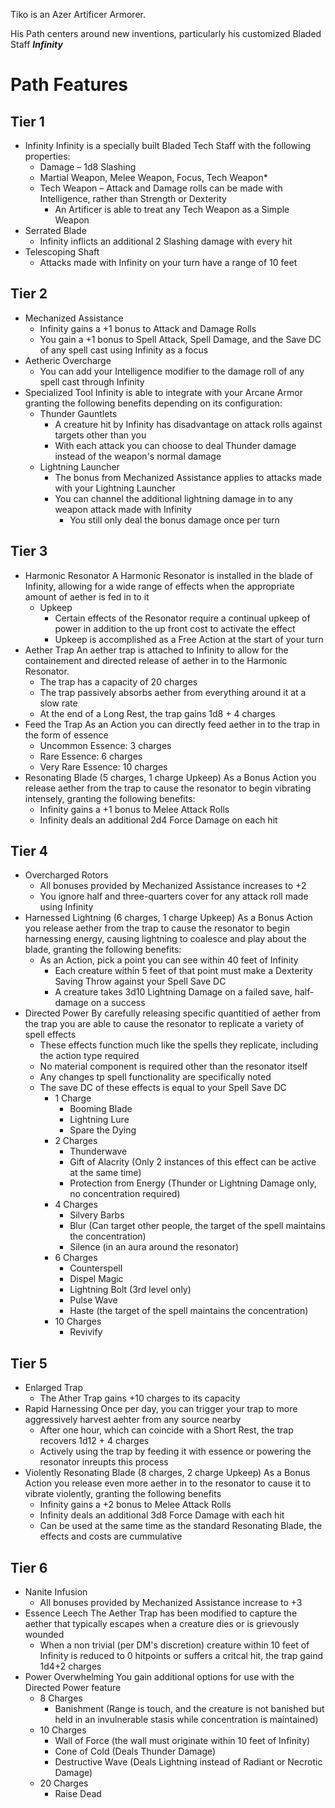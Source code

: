 ﻿Tiko is an Azer Artificer Armorer.

His Path centers around new inventions, particularly his customized Bladed Staff ***Infinity***

# Path Features
## Tier 1
* Infinity
	Infinity is a specially built Bladed Tech Staff with the following properties:
	* Damage – 1d8 Slashing
	* Martial Weapon, Melee Weapon, Focus, Tech Weapon*
	* Tech Weapon – Attack and Damage rolls can be made with Intelligence, rather than Strength or Dexterity
		* An Artificer is able to treat any Tech Weapon as a Simple Weapon
* Serrated Blade
	* Infinity inflicts an additional 2 Slashing damage with every hit
* Telescoping Shaft
	* Attacks made with Infinity on your turn have a range of 10 feet

## Tier 2
* Mechanized Assistance
	* Infinity gains a +1 bonus to Attack and Damage Rolls
	* You gain a +1 bonus to Spell Attack, Spell Damage, and the Save DC of any spell cast using Infinity as a focus
* Aetheric Overcharge
	* You can add your Intelligence modifier to the damage roll of any spell cast through Infinity
* Specialized Tool
	Infinity is able to integrate with your Arcane Armor granting the following benefits depending on its configuration:
	* Thunder Gauntlets
		* A creature hit by Infinity has disadvantage on attack rolls against targets other than you
		* With each attack you can choose to deal Thunder damage instead of the weapon's normal damage
	* Lightning Launcher
		* The bonus from Mechanized Assistance applies to attacks made with your Lightning Launcher
		* You can channel the additional lightning damage in to any weapon attack made with Infinity
			* You still only deal the bonus damage once per turn

## Tier 3
* Harmonic Resonator
	A Harmonic Resonator is installed in the blade of Infinity, allowing for a wide range of effects when the appropriate amount of aether is fed in to it
	* Upkeep
		* Certain effects of the Resonator require a continual upkeep of power in addition to the up front cost to activate the effect
		* Upkeep is accomplished as a Free Action at the start of your turn
* Aether Trap
	An aether trap is attached to Infinity to allow for the containement and directed release of aether in to the Harmonic Resonator.
	* The trap has a capacity of 20 charges
	* The trap passively absorbs aether from everything around it at a slow rate
	* At the end of a Long Rest, the trap gains 1d8 + 4 charges
* Feed the Trap
	As an Action you can directly feed aether in to the trap in the form of essence
	* Uncommon Essence: 3 charges
	* Rare Essence: 6 charges
	* Very Rare Essence: 10 charges
* Resonating Blade (5 charges, 1 charge Upkeep)
	As a Bonus Action you release aether from the trap to cause the resonator to begin vibrating intensely, granting the following benefits:
	* Infinity gains a +1 bonus to Melee Attack Rolls
	* Infinity deals an additional 2d4 Force Damage on each hit

## Tier 4
* Overcharged Rotors
	* All bonuses provided by Mechanized Assistance increases to +2
	* You ignore half and three-quarters cover for any attack roll made using Infinity
* Harnessed Lightning (6 charges, 1 charge Upkeep)
	As a Bonus Action you release aether from the trap to cause the resonator to begin harnessing energy, causing lightning to coalesce and play about the blade, granting the following benefits:
	* As an Action, pick a point you can see within 40 feet of Infinity
		* Each creature within 5 feet of that point must make a Dexterity Saving Throw against your Spell Save DC
		* A creature takes 3d10 Lightning Damage on a failed save, half-damage on a success
* Directed Power
	By carefully releasing specific quantitied of aether from the trap you are able to cause the resonator to replicate a variety of spell effects
	* These effects function much like the spells they replicate, including the action type required
	* No material component is required other than the resonator itself
	* Any changes tp spell functionality are specifically noted
	* The save DC of these effects is equal to your Spell Save DC
		* 1 Charge
			* Booming Blade
			* Lightning Lure
			* Spare the Dying
		* 2 Charges
			* Thunderwave
			* Gift of Alacrity (Only 2 instances of this effect can be active at the same time)
			* Protection from Energy (Thunder or Lightning Damage only, no concentration required)
		* 4 Charges
			* Silvery Barbs
			* Blur (Can target other people, the target of the spell maintains the concentration)
			* Silence (in an aura around the resonator)
		* 6 Charges
			* Counterspell
			* Dispel Magic
			* Lightning Bolt (3rd level only)
			* Pulse Wave
			* Haste (the target of the spell maintains the concentration)
		* 10 Charges
			* Revivify

## Tier 5
* Enlarged Trap
	* The Ather Trap gains +10 charges to its capacity
* Rapid Harnessing
	Once per day, you can trigger your trap to more aggressively harvest aehter from any source nearby
	* After one hour, which can coincide with a Short Rest, the trap recovers 1d12 + 4 charges
	* Actively using the trap by feeding it with essence or powering the resonator inreupts this process
* Violently Resonating Blade (8 charges, 2 charge Upkeep)
	As a Bonus Action you release even more aether in to the resonator to cause it to vibrate violently, granting the following benefits
	* Infinity gains a +2 bonus to Melee Attack Rolls
	* Infinity deals an additional 3d8 Force Damage with each hit
	* Can be used at the same time as the standard Resonating Blade, the effects and costs are cummulative

## Tier 6
* Nanite Infusion
	* All bonuses provided by Mechanized Assistance increase to +3
* Essence Leech
	The Aether Trap has been modified to capture the aether that typically escapes when a creature dies or is grievously wounded
	* When a non trivial (per DM's discretion) creature within 10 feet of Infinity is reduced to 0 hitpoints or suffers a critcal hit, the trap gaind 1d4+2 charges
* Power Overwhelming
	You gain additional options for use with the Directed Power feature
	* 8 Charges
		* Banishment (Range is touch, and the creature is not banished but held in an invulnerable stasis while concentration is maintained)
	* 10 Charges
		* Wall of Force (the wall must originate within 10 feet of Infinity)
		* Cone of Cold (Deals Thunder Damage)
		* Destructive Wave (Deals Lightning instead of Radiant or Necrotic Damage)
	* 20 Charges
		* Raise Dead
